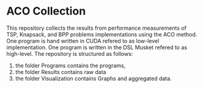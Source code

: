 # ACO Collection
This repository collects the results from performance measurements of TSP, Knapsack, and BPP problems implementations using the ACO method. One program is hand written in CUDA refered to as low-level implementation. One program is written in the DSL Musket refered to as high-level. The repository is structured as follows:
1. the folder Programs contains the programs,
2. the folder Results contains raw data
3. the folder Visualization contains Graphs and aggregated data.
